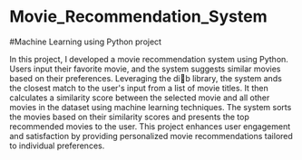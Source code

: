 # Movie_Recommendation_System
#Machine Learning using Python project

In this project, I developed a movie recommendation system using Python. Users input their favorite movie, and the system suggests similar movies based on their preferences. Leveraging the dib library, the system ands the closest match to the user's input from a list of movie titles. It then calculates a similarity score between the selected movie and all other movies in the dataset using machine learning techniques. The system sorts the movies based on their similarity scores and presents the top recommended movies to the user. This project enhances user engagement and satisfaction by providing personalized movie recommendations tailored to individual preferences.
